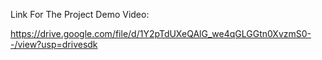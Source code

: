 Link For The Project Demo Video:

https://drive.google.com/file/d/1Y2pTdUXeQAlG_we4qGLGGtn0XvzmS0--/view?usp=drivesdk
